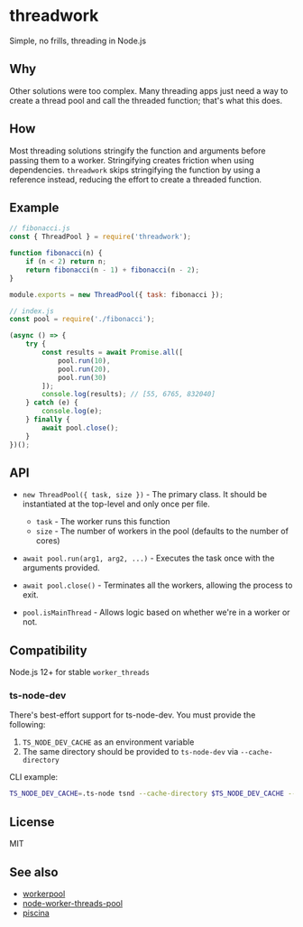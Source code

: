# threadwork
Simple, no frills, threading in Node.js

## Why
Other solutions were too complex. Many threading apps just need a way to create a thread pool and call the threaded function; that's what this does.

## How
<!-- 1) `threadwork` uses a dynamically sized thread pool. This uses memory wisely and prevents the thread from hanging when the node process exits. -->
Most threading solutions stringify the function and arguments before passing them to a worker. Stringifying creates friction when using dependencies. `threadwork` skips stringifying the function by using a reference instead, reducing the effort to create a threaded function.

## Example
```js
// fibonacci.js
const { ThreadPool } = require('threadwork');

function fibonacci(n) {
	if (n < 2) return n;
	return fibonacci(n - 1) + fibonacci(n - 2);
}

module.exports = new ThreadPool({ task: fibonacci });
```

```js
// index.js
const pool = require('./fibonacci');

(async () => {
	try {
		const results = await Promise.all([
			pool.run(10),
			pool.run(20),
			pool.run(30)
		]);
		console.log(results); // [55, 6765, 832040]
	} catch (e) {
		console.log(e);
	} finally {
		await pool.close();
	}
})();
```

## API
* `new ThreadPool({ task, size })` - The primary class. It should be instantiated at the top-level and only once per file.
	- `task` - The worker runs this function 
	- `size` - The number of workers in the pool (defaults to the number of cores)

* `await pool.run(arg1, arg2, ...)` - Executes the task once with the arguments provided.

* `await pool.close()` - Terminates all the workers, allowing the process to exit.

* `pool.isMainThread` - Allows logic based on whether we're in a worker or not.

## Compatibility
Node.js 12+ for stable `worker_threads`

### ts-node-dev
There's best-effort support for ts-node-dev. You must provide the following:
1) `TS_NODE_DEV_CACHE` as an environment variable
2) The same directory should be provided to `ts-node-dev` via `--cache-directory`

CLI example:
```bash
TS_NODE_DEV_CACHE=.ts-node tsnd --cache-directory $TS_NODE_DEV_CACHE --respawn index.ts
```

## License
MIT

## See also
* [workerpool](https://github.com/josdejong/workerpool)
* [node-worker-threads-pool](https://github.com/SUCHMOKUO/node-worker-threads-pool)
* [piscina](https://github.com/piscinajs/piscina)
